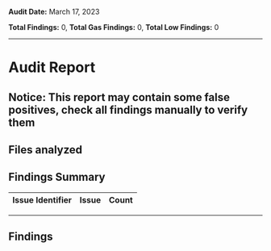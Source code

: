 **Audit Date:** March 17, 2023

**Total Findings:** 0, **Total Gas Findings:** 0, **Total Low Findings:** 0

---

# Audit Report
## Notice: This report may contain some false positives, check all findings manually to verify them

## Files analyzed

## **Findings Summary**

| Issue Identifier | Issue | Count |
| ---------------- | ----- | ----- |

---

## Findings

